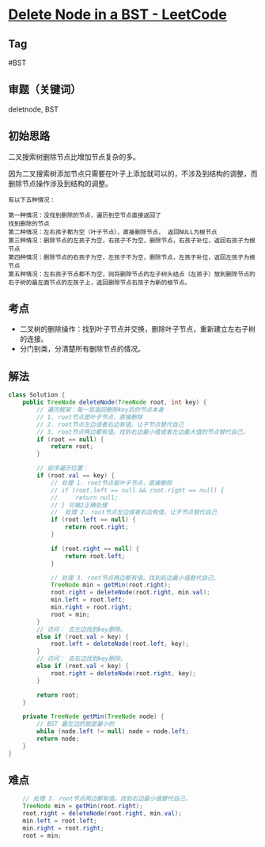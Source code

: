 # [Delete Node in a BST - LeetCode](https://leetcode.com/problems/delete-node-in-a-bst/description/)
## Tag
#BST
## 审题（关键词） 
deletnode, BST
## 初始思路  
二叉搜索树删除节点比增加节点复杂的多。  

因为二叉搜索树添加节点只需要在叶子上添加就可以的，不涉及到结构的调整，而删除节点操作涉及到结构的调整。  

```
有以下五种情况：

第一种情况：没找到删除的节点，遍历到空节点直接返回了
找到删除的节点
第二种情况：左右孩子都为空（叶子节点），直接删除节点， 返回NULL为根节点
第三种情况：删除节点的左孩子为空，右孩子不为空，删除节点，右孩子补位，返回右孩子为根节点
第四种情况：删除节点的右孩子为空，左孩子不为空，删除节点，左孩子补位，返回左孩子为根节点
第五种情况：左右孩子节点都不为空，则将删除节点的左子树头结点（左孩子）放到删除节点的右子树的最左面节点的左孩子上，返回删除节点右孩子为新的根节点。
```


## 考点  
- 二叉树的删除操作：找到叶子节点并交换，删除叶子节点，重新建立左右子树的连接。
- 分门别类，分清楚所有删除节点的情况。

## 解法  
>
```java
class Solution {
    public TreeNode deleteNode(TreeNode root, int key) {
        // 遍历框架：每一层返回删除key后的节点本身
        // 1. root节点是叶子节点，直接删除
        // 2. root节点左边或者右边有值，让子节点替代自己
        // 3. root节点两边都有值。找到右边最小值或者左边最大值的节点替代自己。
        if (root == null) {
            return root;
        }

        // 前序遍历位置：
        if (root.val == key) {
            // 处理 1. root节点是叶子节点，直接删除
            // if (root.left == null && root.right == null) {
            //     return null;
            // } 可被2正确处理
            //  处理 2. root节点左边或者右边有值，让子节点替代自己
            if (root.left == null) {
                return root.right;
            }

            if (root.right == null) {
                return root.left;
            }

            // 处理 3. root节点两边都有值。找到右边最小值替代自己。
            TreeNode min = getMin(root.right);
            root.right = deleteNode(root.right, min.val);
            min.left = root.left;
            min.right = root.right;
            root = min;
        }
        // 访问： 去左边找到key删除。
        else if (root.val > key) {
            root.left = deleteNode(root.left, key);
        }
        // 访问： 去右边找到key删除。
        else if (root.val < key) {
            root.right = deleteNode(root.right, key);
        }

        return root;
    }

    private TreeNode getMin(TreeNode node) {
        // BST 最左边的就是最小的
        while (node.left != null) node = node.left;
        return node;
    }
}
```
## 难点

```java
    // 处理 3. root节点两边都有值。找到右边最小值替代自己。
    TreeNode min = getMin(root.right);
    root.right = deleteNode(root.right, min.val);
    min.left = root.left;
    min.right = root.right;
    root = min;
```